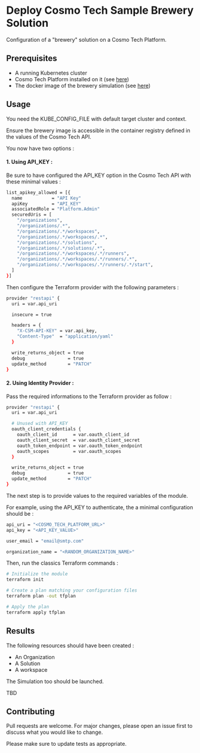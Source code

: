 # Deploy Cosmo Tech Sample Brewery Solution

Configuration of a "brewery" solution on a Cosmo Tech Platform.

## Prerequisites

- A running Kubernetes cluster
- Cosmo Tech Platform installed on it (see [here](https://artifacthub.io/packages/helm/cosmotech-api/cosmotech-api))
- The docker image of the brewery simulation (see [here](https://github.com/Cosmo-Tech/onboarding-brewery-solution/pkgs/container/brewery_simulator))


## Usage

You need the KUBE_CONFIG_FILE with default target cluster and context.

Ensure the brewery image is accessible in the container registry defined in the values of the Cosmo Tech API.

You now have two options : 

#### 1. Using API_KEY : 

Be sure to have configured the API_KEY option in the Cosmo Tech API with these minimal values :
```bash
list_apikey_allowed = [{
  name           = "API Key"
  apiKey         = "API_KEY"
  associatedRole = "Platform.Admin"
  securedUris = [
    "/organizations",
    "/organizations/.*",
    "/organizations/.*/workspaces",
    "/organizations/.*/workspaces/.*",
    "/organizations/.*/solutions",
    "/organizations/.*/solutions/.*",
    "/organizations/.*/workspaces/.*/runners",
    "/organizations/.*/workspaces/.*/runners/.*",
    "/organizations/.*/workspaces/.*/runners/.*/start",
  ]
}]

```

Then configure the Terraform provider with the following parameters :
```bash
provider "restapi" {
  uri = var.api_uri

  insecure = true

  headers = {
    "X-CSM-API-KEY" = var.api_key,
    "Content-Type"  = "application/yaml"
  }

  write_returns_object = true
  debug                = true
  update_method        = "PATCH"
}

```


#### 2. Using Identity Provider : 

Pass the required informations to the Terraform provider as follow :
```bash
provider "restapi" {
  uri = var.api_uri

  # Unused with API_KEY
  oauth_client_credentials {
    oauth_client_id      = var.oauth_client_id
    oauth_client_secret  = var.oauth_client_secret
    oauth_token_endpoint = var.oauth_token_endpoint
    oauth_scopes         = var.oauth_scopes
  }

  write_returns_object = true
  debug                = true
  update_method        = "PATCH"
}

```

The next step is to provide values to the required variables of the module. 

For example, using the API_KEY to authenticate, the a minimal configuration should be : 
```bash
api_uri = "<COSMO_TECH_PLATFORM_URL>"
api_key = "<API_KEY_VALUE>"

user_email = "email@smtp.com"

organization_name = "<RANDOM_ORGANIZATION_NAME>"
```

Then, run the classics Terraform commands : 
```bash
# Initialize the module
terraform init

# Create a plan matching your configuration files
terraform plan -out tfplan

# Apply the plan
terraform apply tfplan

```

## Results

The following resources should have been created : 

- An Organization
- A Solution
- A workspace

The Simulation too should be launched. 

TBD

## Contributing

Pull requests are welcome. For major changes, please open an issue first
to discuss what you would like to change.

Please make sure to update tests as appropriate.
